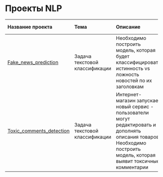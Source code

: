 # Проекты NLP
| Название проекта | Тема | Описание| Библиотеки/модули | 
| :--- | :--- | :--- | :--- |
|[Fake_news_prediction](https://github.com/Yanina-N/NLP/tree/main/Fake_news_prediction)|Задача текстовой классификации|Необходимо построить модель, которая будет классифицировать истинность vs ложность новостей по их заголовкам|pandas, numpy, sklearn, ntlk, re, pymystem3, matplotlib, seaborn, wordcloud|
|[Toxic_comments_detection](https://github.com/Yanina-N/NLP-projects/tree/main/Toxic_comments_detection)|Задача текстовой классификации|Интернет-магазин запускает новый сервис - пользователи могут редактировать и дополнять описания товаров. Необходимо построить модель, которая выявит токсичные комментарии |pandas, matplotlib, sklearn, catboost, ntlk, matplotlib, seaborn|
